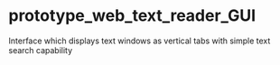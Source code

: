 # prototype_web_text_reader_GUI
Interface which displays text windows as vertical tabs with simple text search capability
